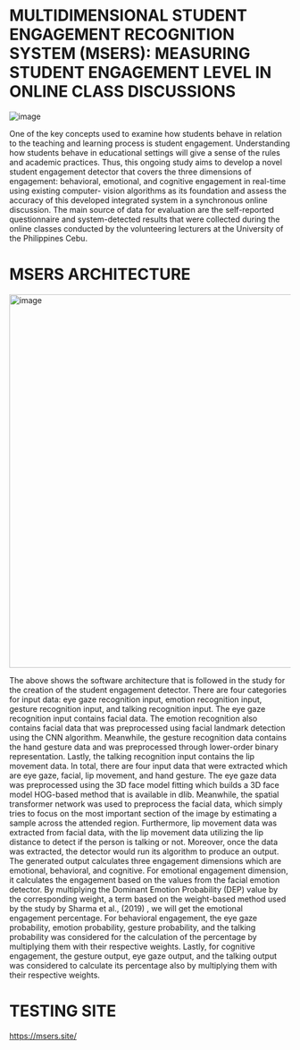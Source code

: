
# MULTIDIMENSIONAL STUDENT ENGAGEMENT RECOGNITION SYSTEM (MSERS): MEASURING STUDENT ENGAGEMENT LEVEL IN ONLINE CLASS DISCUSSIONS

 ![image](https://github.com/GWC523/msers-student-engagement-system/assets/56357171/b2e097be-c2fe-42ee-807f-4c71a4440f6d)

One of the key concepts used to examine how students behave in relation to the teaching and learning process is student engagement. Understanding how students behave in educational settings will give a sense of the rules and academic practices. Thus, this ongoing study aims to develop a novel student engagement detector that covers the three dimensions of engagement: behavioral, emotional, and cognitive engagement in real-time using existing computer- vision algorithms as its foundation and assess the accuracy of this developed integrated system in a synchronous online discussion. The main source of data for evaluation are the self-reported questionnaire and system-detected results that were  collected during the online classes conducted by the volunteering lecturers at the University of the Philippines Cebu.


# MSERS ARCHITECTURE

<img width="668" alt="image" src="https://github.com/GWC523/msers-student-engagement-system/assets/56357171/2d293dd7-9886-46a3-b206-dc9d1a29cb39">


The above shows the software architecture that is followed in the study for the creation of the student engagement detector. There are four categories for input data: eye gaze recognition input, emotion recognition input, gesture recognition input, and talking recognition input. The eye gaze recognition input contains facial data. The emotion recognition also contains facial data that was preprocessed using facial landmark detection using the CNN algorithm. Meanwhile, the gesture recognition data contains the hand gesture data and was preprocessed through lower-order binary representation. Lastly, the talking recognition input contains the lip movement data.  In total, there are four input data that were extracted which are eye gaze, facial, lip movement, and hand gesture. The eye gaze data was preprocessed using the 3D face model fitting which builds a 3D face model  HOG-based method that is available in dlib.  Meanwhile, the spatial transformer network was used to preprocess the facial data, which simply tries to focus on the most important section of the image by estimating a sample across the attended region. Furthermore, lip movement data was extracted from facial data, with the lip movement data utilizing the lip distance to detect if the person is talking or not. Moreover, once the data was extracted, the detector would run its algorithm to produce an output. The generated output calculates three engagement dimensions which are emotional, behavioral, and cognitive. For emotional engagement dimension, it calculates the engagement based on the values from the facial emotion detector. By multiplying the Dominant Emotion Probability (DEP) value by the corresponding weight, a term based on the  weight-based method used by the study by Sharma et al., (2019) , we will get the emotional engagement percentage. For behavioral engagement, the eye gaze probability, emotion probability, gesture probability, and the talking probability was considered for the calculation of the percentage by multiplying them with their respective weights. Lastly, for cognitive engagement, the gesture output, eye gaze output, and the talking output was considered to calculate its percentage also by multiplying them with their respective weights.   


# TESTING SITE 
https://msers.site/



